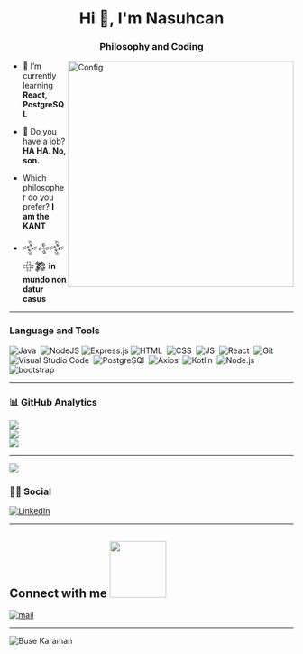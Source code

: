 <h1 align="center">Hi 👋, I'm Nasuhcan</h1>
<h3 align="center">Philosophy and Coding</h3>





<img align="right" alt="Config" width="400" src="https://raw.githubusercontent.com/gist/vininjr/d29bb07bdadb41e4b0923bc8fa748b1a/raw/88f20c9d749d756be63f22b09f3c4ac570bc5101/programming.gif">

- 🌱 I’m currently learning **React, PostgreSQL**

- 💼 Do you have a job?  **HA HA. No, son.**

- Which philosopher do you prefer? **I am the KANT**

- 𒅒𒈔𒅒𒇫𒄆 **in mundo non datur casus**



<hr class="dotted">

### Language and Tools
![Java](https://img.shields.io/badge/-Java-05122A?style=for-the-badge&logo=java&logoColor=E06C00)&nbsp;
![NodeJS](https://img.shields.io/badge/node.js-05122A?style=for-the-badge&logo=node.js&logoColor=white)
![Express.js](https://img.shields.io/badge/express.js-05122A.svg?style=for-the-badge&logo=express&logoColor=%2361DAFB)
![HTML](https://img.shields.io/badge/-HTML-05122A?style=for-the-badge&logo=HTML5&logoColor=E34F26)&nbsp;
![CSS](https://img.shields.io/badge/-CSS-05122A?style=for-the-badge&logo=CSS3&logoColor=268FC9)&nbsp;
![JS](https://img.shields.io/badge/-Javascript-05122A?style=for-the-badge&logo=javascript)&nbsp;
![React](https://img.shields.io/badge/-React-05122A?style=for-the-badge&logo=react)&nbsp;
![Git](https://img.shields.io/badge/-Git-05122A?style=for-the-badge&logo=git)&nbsp;
![Visual Studio Code](https://img.shields.io/badge/-Visual%20Studio%20Code-05122A?style=for-the-badge&logo=visual-studio-code&logoColor=007ACC)&nbsp;
![PostgreSQl](https://img.shields.io/badge/Postgre%20Sql-05122A?style=for-the-badge&logo=postgresql)&nbsp;
![Axios](https://img.shields.io/badge/-Axios-05122A?style=for-the-badge&logo=axios)&nbsp;
![Kotlin](https://img.shields.io/badge/-Kotlin-05122A?style=for-the-badge&logo=kotlin)&nbsp;
![Node.js](https://img.shields.io/badge/-Node.js-05122A?style=for-the-badge&logo=node.js)&nbsp;
![bootstrap](https://img.shields.io/badge/-bootstrap-05122A?style=for-the-badge&logo=bootstrap)&nbsp;



<hr class="dotted">

### 📊 GitHub Analytics
![](https://github-readme-stats.vercel.app/api?username=nasuhcandurmaz&theme=dark&hide_border=false&include_all_commits=true&count_private=true)<br/>
![](https://github-readme-streak-stats.herokuapp.com/?user=nasuhcandurmaz&theme=dark&hide_border=false)<br/>
![](https://github-readme-stats.vercel.app/api/top-langs/?username=nasuhcandurmaz&theme=dark&hide_border=false&include_all_commits=true&count_private=true&layout=compact)

<hr class="dotted">

![](https://github-profile-trophy.vercel.app/?username=nasuhcandurmaz&theme=radical&no-frame=true&no-bg=false&margin-w=4)

### 🤝🏻 Social


 <a href="https://www.linkedin.com/in/nasuhcan-durmaz-a442a22b2/" target="blank"><img align="center" src="https://img.shields.io/badge/LinkedIn-0077B5?style=for-the-badge&logo=linkedin&logoColor=white" alt="LinkedIn" /></a>



<hr class="dotted">

<h2> Connect with me <img src='https://raw.githubusercontent.com/ShahriarShafin/ShahriarShafin/main/Assets/handshake.gif' width="100px"> </h2>

<a href="mailto:nasuhcand@gmail.com" target="blank"><img align="center" src="https://img.shields.io/badge/mail-D14836?style=for-the-badge&logo=maildotru&logoColor=white" alt="mail" /></a>

<hr class="dotted">


<img src="https://komarev.com/ghpvc/?username=nasuhcandurmaz&label=Profile%20Views&color=237b5e&style=flat-square" alt="Buse Karaman" />
